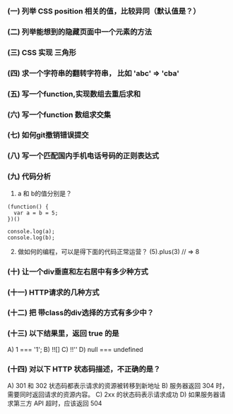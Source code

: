 
### (一) 列举 CSS position 相关的值，比较异同（默认值是？）

### (二) 列举能想到的隐藏页面中一个元素的方法

### (三) CSS 实现 三角形

### (四) 求一个字符串的翻转字符串， 比如  'abc' => 'cba'

### (五) 写一个function,实现数组去重后求和

### (六) 写一个function 数组求交集

### (七) 如何git撤销错误提交

### (八) 写一个匹配国内手机电话号码的正则表达式

### (九) 代码分析

  1. a 和 b的值分别是？
  ```
  (function() {
    var a = b = 5;
  })()

  console.log(a);
  console.log(b);
  ```

  2. 做如何的编程，可以是得下面的代码正常运营？
  (5).plus(3) // => 8

### (十) 让一个div垂直和左右居中有多少种方式

### (十一) HTTP请求的几种方式

### (十二) 把 带class的div选择的方式有多少中？
<div>
  <div class='a-1-b'></div>
  <div class='a-2-b'></div>
  <div class='a-3-b'></div>
  <div class='a-4-b'></div>
  <div class='a-5-b'></div>
</div>


### (十三) 以下结果里，返回 true 的是

  A) 1 === '1';
  B) !![]
  C) !!''
  D) null === undefined


### (十四) 对以下 HTTP 状态码描述，不正确的是？

  A) 301 和 302 状态码都表示请求的资源被转移到新地址
  B) 服务器返回 304 时，需要同时返回请求的资源内容。
  C) 2xx 的状态码表示请求成功
  D) 如果服务器请求第三方 API 超时，应该返回 504





